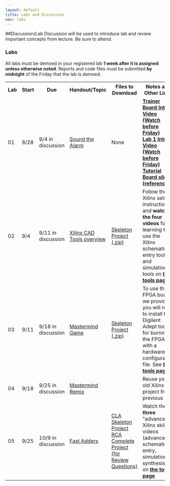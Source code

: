 ```yaml
---
layout: default
title: Labs and Discussion
nav: labs
---
```


##Discussion/Lab
Discussion will be used to introduce lab and review important concepts from lecture.  Be sure to attend.

### Labs

All labs must be demoed in your registered lab **1 week after it is assigned unless otherwise noted**.  Reports and code files must be submitted **by midnight** of the Friday that the lab is demoed.

<table>
<tbody>
<tr>
    <th>Lab</th>
    <th>Start</th>
    <th>Due</th>
    <th>Handout/Topic</th>
    <th>Files to Download</th>
    <th>Notes and Other Links</th>
    <th>Submission</th>
</tr>
<tr>
    <td>01</td>
    <td>8/28</td>
    <td>9/4 in discussion</td>
    <td><a href="http://ee.usc.edu/~redekopp/ee209/ee209_lab1.pdf">Sound the Alarm</a></td>
    <td>None</td>
    <td><strong><a href="http://ee.usc.edu/~redekopp/Streaming/ee101_trainerboard_tutorial/ee101_trainerboard_tutorial.html">Trainer Board Intro. Video (Watch before Friday)</a><strong><br>
    <strong><a href="http://ee.usc.edu/~redekopp/Streaming/ee101_lab1_intro/ee101_lab1_intro.html">Lab 1 Intro Video (Watch before Friday)</a><strong><br>
    <a href="http://ee.usc.edu/~redekopp/ee209/ee209_lab1_board_slides.pdf">Tutorial Board slides (reference)</a></td>
    <td>Hard copy</td>
</tr>
<tr>
    <td>02</td>
    <td>9/4</td>
    <td>9/11 in discussion</t>
    <td><a href="http://ee.usc.edu/~redekopp/ee209/ee209_lab2.pdf">Xilinx CAD Tools overview</a></td>
    <td><a href="http://ee.usc.edu/~redekopp/ee209/xilinx_intro.zip">Skeleton Project (.zip)</a></td>
    <td>Follow the Xilinx setup instructions and <strong>watch the four videos</strong> for learning to use the Xilinx schematic entry tool and simulation tools  on <strong> <a href="http://bits.usc.edu/ee209/tools.html">the tools page</a></strong>.</td>
    <td>Hard copy / Print-outs</td>
</tr>
<tr>
    <td>03</td>
    <td>9/11</td>
    <td>9/18 in discussion</t>
    <td><a href="http://ee.usc.edu/~redekopp/ee209/mmind.pdf">Mastermind Game</a></td>
    <td><a href="http://ee.usc.edu/~redekopp/ee209/mmind.zip">Skeleton Project (.zip)</a></td>
    <td>To use the FPGA boards we provide you will need to install the Digilent Adept tool for burning the FPGAs with a hardware configuration file. See <strong> <a href="http://bits.usc.edu/ee209/tools.html">the tools page</a></strong>.</td>
    <td>Hard copy / Print-outs</td>
</tr>
<tr>
    <td>04</td>
    <td>9/18</td>
    <td>9/25 in discussion</t>
    <td><a href="http://ee.usc.edu/~redekopp/ee209/mmind_kmap.pdf">Mastermind Remix</a></td>
    <td></td>
    <td>Reuse your old Xilinx project from previous lab</td>
    <td>Hard copy / Print-outs</td>
</tr>
<tr>
    <td>05</td>
    <td>9/25</td>
    <td>10/9 in discussion</t>
    <td><a href="http://ee.usc.edu/~redekopp/ee209/ee209_cla.pdf">Fast Adders</a></td>
    <td><a href="http://ee.usc.edu/~redekopp/ee209/cla.zip">CLA Skeleton Project</a><br>
        <a href="http://ee.usc.edu/~redekopp/ee209/rca.zip">RCA Complete Project (for Review Questions)</a></td>
    <td>Watch the <strong>three</strong> "advanced" Xilinx skills videos (advanced schematic entry, simulation, synthesis) on <strong> <a href="http://bits.usc.edu/ee209/tools.html">the tools page</a></strong></td>
    <td>Hard copy / Print-outs</td>
</tr>
</tbody>
</table>

